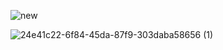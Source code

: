 ![new](https://github.com/ANILKISAN/file/assets/134995687/0ee8211d-7c88-477d-a763-8ab06226f124)

![24e41c22-6f84-45da-87f9-303daba58656 (1)](https://github.com/ANILKISAN/file/assets/134995687/ea45ef8d-ddef-452d-940b-37907edb3a0c)
